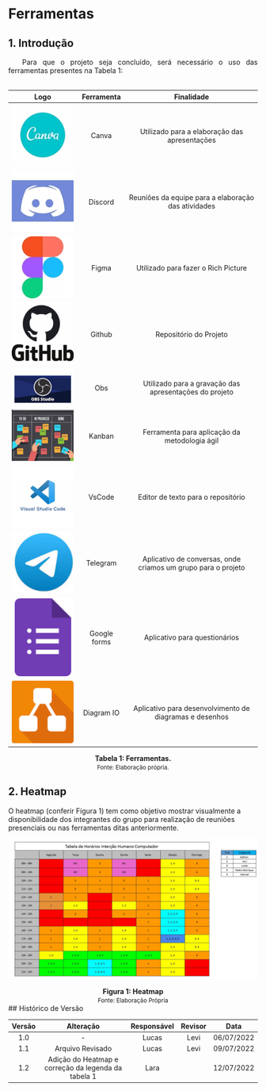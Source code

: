 # Ferramentas

## 1. Introdução

<div style="text-align: justify">
&emsp;&emsp;Para que o projeto seja concluído, será necessário o uso das ferramentas presentes na Tabela 1:
</div>
<br>  

| Logo | Ferramenta | Finalidade |
| :------: | :----------: | :---------------------------------------------------: |
| ![drawing](../assets/ferramentas/Canva.png)    | Canva     | Utilizado para a elaboração das apresentações |
| ![drawing](../assets/ferramentas/discord.png)  | Discord   | Reuniões da equipe para a elaboração das atividades |
| ![drawing](../assets/ferramentas/Figma.png)    | Figma     | Utilizado para fazer o Rich Picture |
| ![drawing](../assets/ferramentas/github.png)   | Github    | Repositório do Projeto |
| ![drawing](../assets/ferramentas/obs.PNG)    | Obs     | Utilizado para a gravação das apresentações do projeto |
| ![drawing](../assets/ferramentas/kanban.PNG)   | Kanban  | Ferramenta para aplicação da metodologia ágil |
| ![drawing](../assets/ferramentas/vscode.png)   | VsCode  | Editor de texto para o repositório |
| ![drawing](../assets/ferramentas/telegram.PNG) | Telegram | Aplicativo de conversas, onde criamos um grupo para o projeto |
| ![drawing](../assets/ferramentas/forms.PNG) | Google forms | Aplicativo para questionários |
| ![drawing](../assets/ferramentas/diagram.PNG) | Diagram IO  | Aplicativo para desenvolvimento de diagramas e desenhos |

<figcaption align='center'>
    <b>Tabela 1: Ferramentas.</b>
    <br><small>Fonte: Elaboração própria.</small>
</figcaption>


## 2. Heatmap

O heatmap (conferir Figura 1) tem como objetivo mostrar visualmente a disponibilidade dos integrantes do grupo para realização de reuniões presenciais ou nas ferramentas ditas anteriormente.

![heatmap](../assets/cronograma/heatmap.jpg)
<figcaption align='center'>
    <b>Figura 1: Heatmap</b>
    <br><small>Fonte: Elaboração Própria</small>
</figcaption>
## Histórico de Versão

| Versão |                Alteração               | Responsável |         Revisor        |  Data |
|:------:|:--------------------------------------:|:-----------:|:----------------------:|:-----:|
|   1.0  |                    -                   |    Lucas   | Levi | 06/07/2022 |
|   1.1  | Arquivo Revisado |    Lucas   | Levi | 09/07/2022 |
|   1.2  | Adição do Heatmap e correção da legenda da tabela 1 | Lara | | 12/07/2022| 
